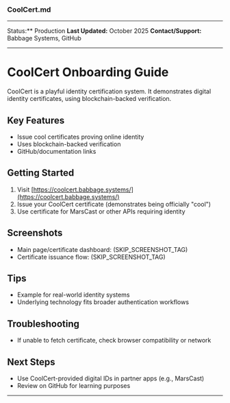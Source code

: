 ### CoolCert.md

***
Status:** Production
**Last Updated:** October 2025
**Contact/Support:** Babbage Systems, GitHub

***
# CoolCert Onboarding Guide

CoolCert is a playful identity certification system. It demonstrates digital identity certificates, using blockchain-backed verification.

## Key Features
- Issue cool certificates proving online identity
- Uses blockchain-backed verification
- GitHub/documentation links

## Getting Started

1. Visit [https://coolcert.babbage.systems/](https://coolcert.babbage.systems/)
2. Issue your CoolCert certificate (demonstrates being officially "cool")
3. Use certificate for MarsCast or other APIs requiring identity

## Screenshots
- Main page/certificate dashboard: (SKIP_SCREENSHOT_TAG)
- Certificate issuance flow: (SKIP_SCREENSHOT_TAG)

## Tips
- Example for real-world identity systems
- Underlying technology fits broader authentication workflows

## Troubleshooting
- If unable to fetch certificate, check browser compatibility or network

## Next Steps
- Use CoolCert-provided digital IDs in partner apps (e.g., MarsCast)
- Review on GitHub for learning purposes

***

